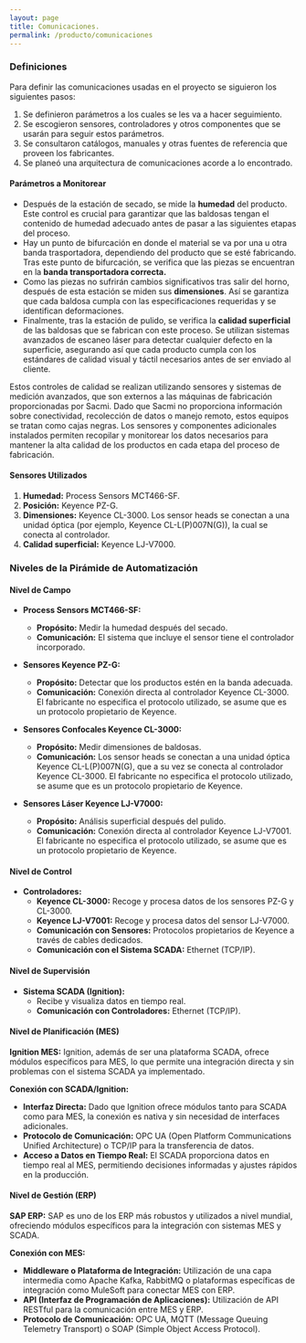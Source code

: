 ```yaml
---
layout: page
title: Comunicaciones.
permalink: /producto/comunicaciones
---
```



### Definiciones

Para definir las comunicaciones usadas en el proyecto se siguieron los siguientes pasos:

1. Se definieron parámetros a los cuales se les va a hacer seguimiento.
2. Se escogieron sensores, controladores y otros componentes que se usarán para seguir estos parámetros.
3. Se consultaron catálogos, manuales y otras fuentes de referencia que proveen los fabricantes.
4. Se planeó una arquitectura de comunicaciones acorde a lo encontrado.

#### Parámetros a Monitorear

- Después de la estación de secado, se mide la **humedad** del producto. Este control es crucial para garantizar que las baldosas tengan el contenido de humedad adecuado antes de pasar a las siguientes etapas del proceso.
- Hay un punto de bifurcación en donde el material se va por una u otra banda trasportadora, dependiendo del producto que se esté fabricando. Tras este punto de bifurcación, se verifica que las piezas se encuentran en la **banda transportadora correcta.**
- Como las piezas no sufrirán cambios significativos tras salir del horno, después de esta estación se miden sus **dimensiones**. Así se garantiza que cada baldosa cumpla con las especificaciones requeridas y se identifican deformaciones.
- Finalmente, tras la estación de pulido, se verifica la **calidad superficial** de las baldosas que se fabrican con este proceso. Se utilizan sistemas avanzados de escaneo láser para detectar cualquier defecto en la superficie, asegurando así que cada producto cumpla con los estándares de calidad visual y táctil necesarios antes de ser enviado al cliente.

Estos controles de calidad se realizan utilizando sensores y sistemas de medición avanzados, que son externos a las máquinas de fabricación proporcionadas por Sacmi. Dado que Sacmi no proporciona información sobre conectividad, recolección de datos o manejo remoto, estos equipos se tratan como cajas negras. Los sensores y componentes adicionales instalados permiten recopilar y monitorear los datos necesarios para mantener la alta calidad de los productos en cada etapa del proceso de fabricación.

#### Sensores Utilizados

1. **Humedad:** Process Sensors MCT466-SF.
2. **Posición:** Keyence PZ-G.
3. **Dimensiones:** Keyence CL-3000. Los sensor heads se conectan a una unidad óptica (por ejemplo, Keyence CL-L(P)007N(G)), la cual se conecta al controlador.
4. **Calidad superficial:** Keyence LJ-V7000.

### Niveles de la Pirámide de Automatización

#### Nivel de Campo

- **Process Sensors MCT466-SF:**
  - **Propósito:** Medir la humedad después del secado.
  - **Comunicación:** El sistema que incluye el sensor tiene el controlador incorporado.

- **Sensores Keyence PZ-G:**
  - **Propósito:** Detectar que los productos estén en la banda adecuada.
  - **Comunicación:** Conexión directa al controlador Keyence CL-3000. El fabricante no especifica el protocolo utilizado, se asume que es un protocolo propietario de Keyence.

- **Sensores Confocales Keyence CL-3000:**
  - **Propósito:** Medir dimensiones de baldosas.
  - **Comunicación:** Los sensor heads se conectan a una unidad óptica Keyence CL-L(P)007N(G), que a su vez se conecta al controlador Keyence CL-3000. El fabricante no especifica el protocolo utilizado, se asume que es un protocolo propietario de Keyence.

- **Sensores Láser Keyence LJ-V7000:**
  - **Propósito:** Análisis superficial después del pulido.
  - **Comunicación:** Conexión directa al controlador Keyence LJ-V7001. El fabricante no especifica el protocolo utilizado, se asume que es un protocolo propietario de Keyence.

#### Nivel de Control

- **Controladores:**
  - **Keyence CL-3000:** Recoge y procesa datos de los sensores PZ-G y CL-3000.
  - **Keyence LJ-V7001:** Recoge y procesa datos del sensor LJ-V7000.
  - **Comunicación con Sensores:** Protocolos propietarios de Keyence a través de cables dedicados.
  - **Comunicación con el Sistema SCADA:** Ethernet (TCP/IP).

#### Nivel de Supervisión

- **Sistema SCADA (Ignition):**
  - Recibe y visualiza datos en tiempo real.
  - **Comunicación con Controladores:** Ethernet (TCP/IP).
 
#### Nivel de Planificación (MES)

**Ignition MES:** Ignition, además de ser una plataforma SCADA, ofrece módulos específicos para MES, lo que permite una integración directa y sin problemas con el sistema SCADA ya implementado.

**Conexión con SCADA/Ignition:**
- **Interfaz Directa:** Dado que Ignition ofrece módulos tanto para SCADA como para MES, la conexión es nativa y sin necesidad de interfaces adicionales.
- **Protocolo de Comunicación:** OPC UA (Open Platform Communications Unified Architecture) o TCP/IP para la transferencia de datos.
- **Acceso a Datos en Tiempo Real:** El SCADA proporciona datos en tiempo real al MES, permitiendo decisiones informadas y ajustes rápidos en la producción.

#### Nivel de Gestión (ERP)

**SAP ERP:** SAP es uno de los ERP más robustos y utilizados a nivel mundial, ofreciendo módulos específicos para la integración con sistemas MES y SCADA.

**Conexión con MES:**
- **Middleware o Plataforma de Integración:** Utilización de una capa intermedia como Apache Kafka, RabbitMQ o plataformas específicas de integración como MuleSoft para conectar MES con ERP.
- **API (Interfaz de Programación de Aplicaciones):** Utilización de API RESTful para la comunicación entre MES y ERP.
- **Protocolo de Comunicación:** OPC UA, MQTT (Message Queuing Telemetry Transport) o SOAP (Simple Object Access Protocol).
